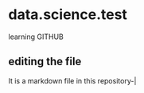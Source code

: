 # data.science.test
learning GITHUB
## editing the file

It is a markdown file in this repository-|
